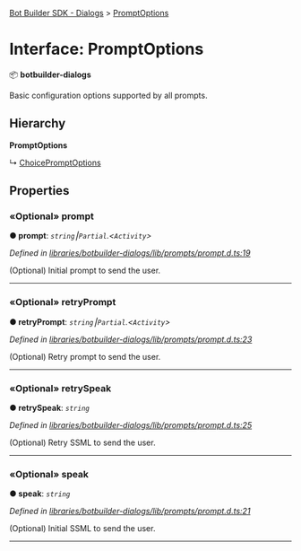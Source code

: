 [Bot Builder SDK - Dialogs](../README.md) > [PromptOptions](../interfaces/botbuilder_dialogs.promptoptions.md)



# Interface: PromptOptions


:package: **botbuilder-dialogs**

Basic configuration options supported by all prompts.

## Hierarchy

**PromptOptions**

↳  [ChoicePromptOptions](botbuilder_dialogs.choicepromptoptions.md)









## Properties
<a id="prompt"></a>

### «Optional» prompt

**●  prompt**:  *`string`⎮`Partial`.<`Activity`>* 

*Defined in [libraries/botbuilder-dialogs/lib/prompts/prompt.d.ts:19](https://github.com/Microsoft/botbuilder-js/blob/ce7c4b3/libraries/botbuilder-dialogs/lib/prompts/prompt.d.ts#L19)*



(Optional) Initial prompt to send the user.




___

<a id="retryprompt"></a>

### «Optional» retryPrompt

**●  retryPrompt**:  *`string`⎮`Partial`.<`Activity`>* 

*Defined in [libraries/botbuilder-dialogs/lib/prompts/prompt.d.ts:23](https://github.com/Microsoft/botbuilder-js/blob/ce7c4b3/libraries/botbuilder-dialogs/lib/prompts/prompt.d.ts#L23)*



(Optional) Retry prompt to send the user.




___

<a id="retryspeak"></a>

### «Optional» retrySpeak

**●  retrySpeak**:  *`string`* 

*Defined in [libraries/botbuilder-dialogs/lib/prompts/prompt.d.ts:25](https://github.com/Microsoft/botbuilder-js/blob/ce7c4b3/libraries/botbuilder-dialogs/lib/prompts/prompt.d.ts#L25)*



(Optional) Retry SSML to send the user.




___

<a id="speak"></a>

### «Optional» speak

**●  speak**:  *`string`* 

*Defined in [libraries/botbuilder-dialogs/lib/prompts/prompt.d.ts:21](https://github.com/Microsoft/botbuilder-js/blob/ce7c4b3/libraries/botbuilder-dialogs/lib/prompts/prompt.d.ts#L21)*



(Optional) Initial SSML to send the user.




___


